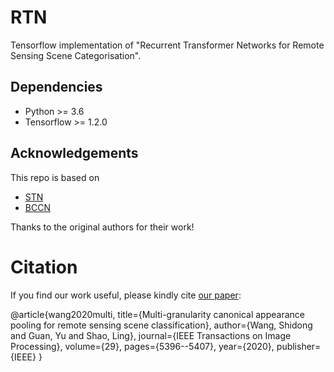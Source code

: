 # RTN

Tensorflow implementation of "Recurrent Transformer Networks for Remote Sensing Scene Categorisation".

## Dependencies

- Python >= 3.6
- Tensorflow >= 1.2.0

## Acknowledgements

This repo is based on
  - [STN](https://github.com/kevinzakka/spatial-transformer-network)
  - [BCCN](https://github.com/YuqiHUO/bcnn)

Thanks to the original authors for their work!

# Citation
If you find our work useful, please kindly cite [our paper](https://ieeexplore.ieee.org/abstract/document/9052747):

@article{wang2020multi,
  title={Multi-granularity canonical appearance pooling for remote sensing scene classification},
  author={Wang, Shidong and Guan, Yu and Shao, Ling},
  journal={IEEE Transactions on Image Processing},
  volume={29},
  pages={5396--5407},
  year={2020},
  publisher={IEEE}
}
